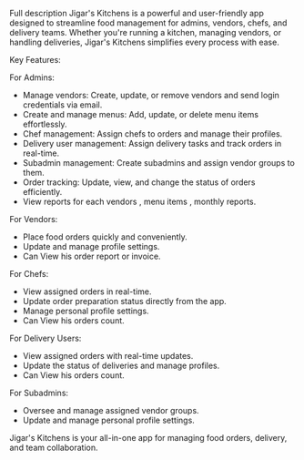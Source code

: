Full description
Jigar's Kitchens is a powerful and user-friendly app designed to streamline food management for admins, vendors, chefs, and delivery teams. Whether you're running a kitchen, managing vendors, or handling deliveries, Jigar's Kitchens simplifies every process with ease.  

Key Features:

For Admins:
- Manage vendors: Create, update, or remove vendors and send login credentials via email.  
- Create and manage menus: Add, update, or delete menu items effortlessly.  
- Chef management: Assign chefs to orders and manage their profiles.  
- Delivery user management: Assign delivery tasks and track orders in real-time.  
- Subadmin management: Create subadmins and assign vendor groups to them.  
- Order tracking: Update, view, and change the status of orders efficiently.  
- View reports for each vendors , menu items , monthly reports.

For Vendors:
- Place food orders quickly and conveniently.  
- Update and manage profile settings. 
- Can View his order report or invoice. 

For Chefs:
- View assigned orders in real-time.
- Update order preparation status directly from the app.
- Manage personal profile settings.
- Can View his orders count.  

For Delivery Users:
- View assigned orders with real-time updates.  
- Update the status of deliveries and manage profiles.
 - Can View his orders count.  

For Subadmins: 
- Oversee and manage assigned vendor groups.  
- Update and manage personal profile settings.  

Jigar's Kitchens is your all-in-one app for managing food orders, delivery, and team collaboration.

